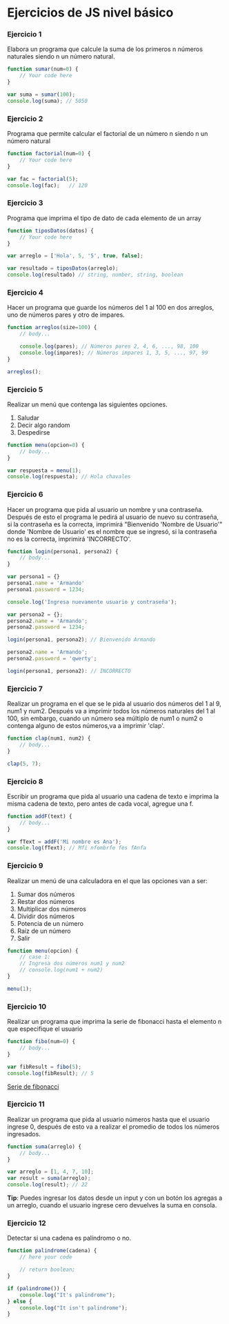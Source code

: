 # Ejercicios de JS nivel básico

### Ejercicio 1
Elabora un programa que calcule la suma de los primeros n números naturales siendo n un número natural.

```js
function sumar(num=0) {
	// Your code here
}

var suma = sumar(100);
console.log(suma); // 5050 
```

### Ejercicio 2
Programa que permite calcular el factorial de un número n siendo n un número natural

```js
function factorial(num=0) {
	// Your code here
}

var fac = factorial(5);
console.log(fac);	// 120
```

### Ejercicio 3
Programa que imprima el tipo de dato de cada elemento de un array

```js
function tiposDatos(datos) {
	// Your code here
}

var arreglo = ['Hola', 5, '5', true, false];

var resultado = tiposDatos(arreglo);
console.log(resultado) // string, number, string, boolean
```

### Ejercicio 4
Hacer un programa que guarde los números del 1 al 100 en dos arreglos, uno de números pares y otro de impares. 

```js
function arreglos(size=100) {
	// body...

	console.log(pares); // Números pares 2, 4, 6, ..., 98, 100
	console.log(impares); // Números impares 1, 3, 5, ..., 97, 99
}

arreglos();

```

### Ejercicio 5
Realizar un menú que contenga las siguientes opciones.
1. Saludar
2. Decir algo random
3. Despedirse

```js
function menu(opcion=0) {
	// body...
}

var respuesta = menu(1);
console.log(respuesta); // Hola chavales

```

### Ejercicio 6
Hacer un programa que pida al usuario un
nombre y una contraseña. Después de esto el programa le pedirá al usuario de nuevo su contraseña, si la contraseña es la correcta, imprimirá "Bienvenido 'Nombre de Usuario'"
donde 'Nombre de Usuario' es el nombre que se ingresó, si la contraseña no es la correcta, imprimirá 'INCORRECTO'.

```js
function login(persona1, persona2) {
	// body...
}

var persona1 = {}
persona1.name = 'Armando'
persona1.password = 1234;

console.log('Ingresa nuevamente usuario y contraseña');

var persona2 = {};
persona2.name = 'Armando';
persona2.password = 1234;

login(persona1, persona2); // Bienvenido Armando

persona2.name = 'Armando';
persona2.password = 'qwerty';

login(persona1, persona2): // INCORRECTO
```

### Ejercicio 7
Realizar un programa en el que se le pida al usuario dos números del 1 al 9, num1 y num2. Después va a imprimir todos los números naturales del 1 al 100, sin embargo, cuando un número sea múltiplo de num1 o num2 o contenga alguno de estos números,va a imprimir 'clap'.

```js
function clap(num1, num2) {
	// body...
}

clap(5, 7);
```

### Ejercicio 8
Escribir un programa que pida al usuario una cadena de texto e imprima la misma cadena de texto, pero antes de cada vocal, agregue una f.

```js
function addF(text) {
	// body...
}

var fText = addF('Mi nombre es Ana');
console.log(fText); // Mfi nfombrfe fes fAnfa

```

### Ejercicio 9
Realizar un menú de una calculadora en el que las opciones van a ser:
1. Sumar dos números
2. Restar dos números
3. Multiplicar dos números
4. Dividir dos números
5. Potencia de un número
6. Raíz de un número
7. Salir

```js
function menu(opcion) {
	// case 1:
	// Ingresa dos números num1 y num2
	// console.log(num1 + num2)
}

menu(1);
```
### Ejercicio 10
Realizar un programa que imprima la serie de fibonacci hasta el elemento n que especifique el usuario

```js
function fibo(num=0) {
	// body...
}

var fibResult = fibo(5);
console.log(fibResult); // 5
```

[Serie de fibonacci](https://www.youtube.com/watch?v=yDyMSliKsxI)

### Ejercicio 11
Realizar un programa que pida al usuario
números hasta que el usuario ingrese 0,
después de esto va a realizar el promedio de todos los números ingresados.

```js
function suma(arreglo) {
	// body...
}

var arreglo = [1, 4, 7, 10];
var result = suma(arreglo);
console.log(result); // 22

```
__Tip__: Puedes ingresar los datos desde un input y con un botón los agregas a un arreglo, cuando el usuario ingrese cero devuelves la suma en consola.

### Ejercicio 12
Detectar si una cadena es palíndromo o no.

```js
function palindrome(cadena) {
	// here your code

	// return boolean;
}

if (palindrome()) {
	console.log("It's palindrome");
} else {
	console.log("It isn't palindrome");
}
```